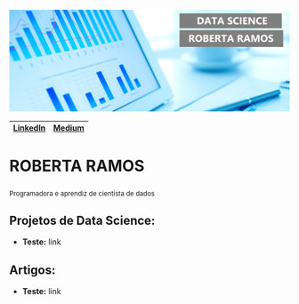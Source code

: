 <p align="center">
  <img src="layout-ds.jpg" width="1000" >
</p>

| [LinkedIn]()  |  [Medium]()  |
| ------------------- | ------------------- |

# ROBERTA RAMOS
<sub>Programadora e aprendiz de cientista de dados</sub>




## Projetos de Data Science:

* **Teste:** link

## Artigos:

* **Teste:** link
